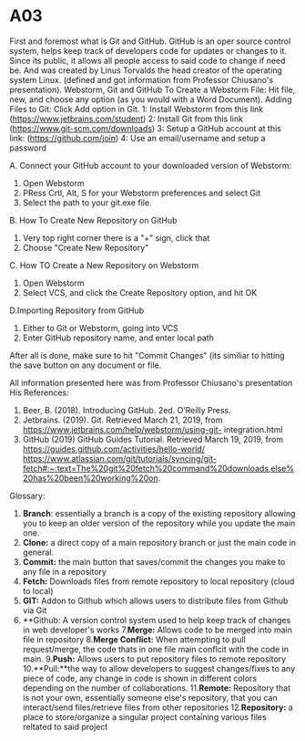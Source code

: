 # A03
First and foremost what is Git and GitHub. 
GitHub is an oper source control system, helps keep track of developers code for updates or changes to it. Since its public, it allows all people access to said code to change if need be. And was created by Linus Torvalds the head creator of the operating system Linux. (defined and got information from Professor Chiusano's presentation).
Webstorm, Git and GitHub
To Create a Webstorm File: Hit file, new, and choose any option (as you would with a Word Document). 
Adding Files to Git: Click Add option in Git. 
1: Install Webstorm from this link (https://www.jetbrains.com/student)
2: Install Git from this link (https://www.git-scm.com/downloads) 
3: Setup a GitHub account at this link: (https://github.com/join) 
4: Use an email/username and setup a password 

A. Connect your GitHub account to your downloaded version of Webstorm: 
  1. Open Webstorm 
  2. PRess Crtl, Alt, S for your Webstorm preferences and select Git
  3. Select the path to your git.exe file.

B. How To Create New Repository on GitHub
  1. Very top right corner there is a "+" sign, click that 
  2. Choose "Create New Repository" 
 
C. How TO Create a New Repository on Webstorm 
  1. Open Webstorm 
  2. Select VCS, and click the Create Repository option, and hit OK
 
D.Importing Repository from GitHub
  1. Either to Git or Webstorm, going into VCS 
  2. Enter GitHub repository name, and enter local path
  
After all is done, make sure to hit "Commit Changes" (its similiar to hitting the save button on any document or file. 

All information presented here was from Professor Chiusano's presentation
His References: 
1. Beer, B. (2018). Introducing GitHub. 2ed. O’Reilly Press. 
2. Jetbrains. (2019). Git.   Retrieved March 21, 2019, from 
https://www.jetbrains.com/help/webstorm/using-git-
integration.html
3. GitHub (2019) GitHub Guides Tutorial. Retrieved  March 
19, 2019, from 
https://guides.github.com/activities/hello-world/ 
https://www.atlassian.com/git/tutorials/syncing/git-fetch#:~:text=The%20git%20fetch%20command%20downloads,else%20has%20been%20working%20on.

Glossary: 

1. **Branch**: essentially a branch is a copy of the existing repository allowing you to keep an older version of the repository while you update the main one.
2. **Clone:** a direct copy of a main repository branch or just the main code in general.
3. **Commit:** the main button that saves/commit the changes you make to any file in a repository
4. **Fetch:** Downloads files from remote repository to local repository (cloud to local) 
5. **GIT:** Addon to Github which allows users to distribute files from Github via Git
6. **Github: A version control system used to help keep track of changes in web developer's works
7.**Merge:** Allows code to be merged into main file in repository
8.**Merge Conflict:** When attempting to  pull request/merge, the code thats in one file main conflcit with the code in main. 
9.**Push:** Allows users to put repository files to remote repository 
10.**Pull:**the way to allow developers to suggest changes/fixes to any piece of code, any change in code is shown in different colors depending on the number of collaborations.
11.**Remote:** Repository that is not your own, essentially someone else's repository, that you can interact/send files/retrieve files from other repositories
12.**Repository:** a place to store/organize a singular project containing various files reltated to said project
